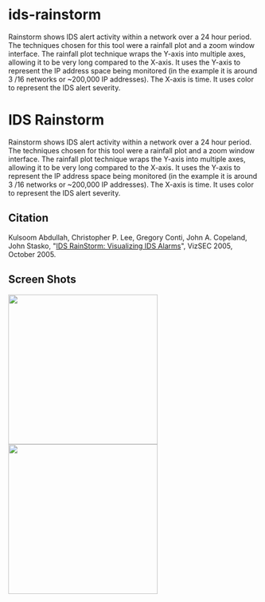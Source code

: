 ids-rainstorm
=============

Rainstorm shows IDS alert activity within a network over a 24 hour period.  The techniques chosen for this tool were a rainfall plot and a zoom window interface.  The rainfall plot technique wraps the Y-axis into multiple axes, allowing it to be very long compared to the X-axis.  It uses the Y-axis to represent the IP address space being monitored (in the example it is around 3 /16 networks or ~200,000 IP addresses).  The X-axis is time.  It uses color to represent the IDS alert severity.

# IDS Rainstorm
Rainstorm shows IDS alert activity within a network over a 24 hour period.  The techniques chosen for this tool were a rainfall plot and a zoom window interface.  The rainfall plot technique wraps the Y-axis into multiple axes, allowing it to be very long compared to the X-axis.  It uses the Y-axis to represent the IP address space being monitored (in the example it is around 3 /16 networks or ~200,000 IP addresses).  The X-axis is time.  It uses color to represent the IDS alert severity.

## Citation
Kulsoom Abdullah, Christopher P. Lee, Gregory Conti, John A. Copeland, John Stasko, "<a href='http://www.chrisleephd.us/papers/Abdullah - IDS RainStorm- Visualizing IDS Alarms.pdf'>IDS RainStorm: Visualizing IDS Alarms</a>", VizSEC 2005, October 2005.

## Screen Shots
<img src='http://www.chrisleephd.us/projects/rainstorm/rainstorm.png' width='300' />

<img src='http://www.chrisleephd.us/projects/rainstorm/rainstorm_zoom.png' width='300' />

